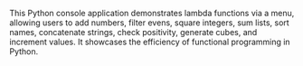 This Python console application demonstrates lambda functions via a menu, allowing users to add numbers, filter evens, square integers, sum lists, sort names, concatenate strings, check positivity, generate cubes, and increment values. It showcases the efficiency of functional programming in Python.